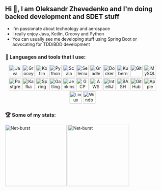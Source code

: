## Hi 👋, I am Oleksandr Zhevedenko and I'm doing backed development and SDET stuff

- I'm passionate about technology and aerospace
- I really enjoy Java, Kotlin, Groovy and Python
- You can usually see me developing stuff using Spring Boot or advocating for TDD/BDD development

### 🧰 Languages and tools that I use:
<p align="center">
  <img src="https://cdn.jsdelivr.net/gh/devicons/devicon/icons/java/java-original.svg" alt="Java" height=40 />
  <img src="https://cdn.jsdelivr.net/gh/devicons/devicon/icons/groovy/groovy-original.svg" alt="Groovy" height=40 />
  <img src="https://cdn.jsdelivr.net/gh/devicons/devicon/icons/kotlin/kotlin-original.svg" alt="Kotlin" height=40 />
  <img src="https://cdn.jsdelivr.net/gh/devicons/devicon/icons/python/python-original.svg" alt="Python" height=40 />
  <img src="https://cdn.jsdelivr.net/gh/devicons/devicon/icons/scala/scala-original.svg" alt="Scala" height=40 />
  <img src="https://cdn.jsdelivr.net/gh/devicons/devicon/icons/selenium/selenium-original.svg" alt="Selenium" height=40 />
  <img src="https://cdn.jsdelivr.net/gh/devicons/devicon/icons/gradle/gradle-plain.svg" alt="Gradle" height=40 />
  <img src="https://cdn.jsdelivr.net/gh/devicons/devicon/icons/docker/docker-original.svg" alt="Docker" height=40 />
  <img src="https://cdn.jsdelivr.net/gh/devicons/devicon/icons/kubernetes/kubernetes-plain.svg" alt="Kubernetes" height=40 />
  <img src="https://cdn.jsdelivr.net/gh/devicons/devicon/icons/git/git-original.svg" alt="Git" height=40 />
  <img src="https://cdn.jsdelivr.net/gh/devicons/devicon/icons/mysql/mysql-original.svg" alt="MySQL" height=40 />
  <img src="https://cdn.jsdelivr.net/gh/devicons/devicon/icons/postgresql/postgresql-original.svg" alt="PostgreSQL" height=40 />
  <img src="https://cdn.jsdelivr.net/gh/devicons/devicon/icons/apachekafka/apachekafka-original.svg" alt="Kafka" height=40 />
  <img src="https://cdn.jsdelivr.net/gh/devicons/devicon/icons/spring/spring-original.svg" alt="Spring" height=40 />
  <img src="https://cdn.jsdelivr.net/gh/devicons/devicon/icons/gatling/gatling-plain.svg" alt="Gatling" height=40 />
  <img src="https://cdn.jsdelivr.net/gh/devicons/devicon/icons/jenkins/jenkins-original.svg" alt="Jenkins" height=40 />
  <img src="https://cdn.jsdelivr.net/gh/devicons/devicon/icons/googlecloud/googlecloud-original.svg" alt="GCP" height=40 />
  <img src="https://cdn.jsdelivr.net/gh/devicons/devicon/icons/amazonwebservices/amazonwebservices-original.svg" alt="AWS" height=40 />
  <img src="https://cdn.jsdelivr.net/gh/devicons/devicon/icons/intellij/intellij-original.svg" alt="IntelliJ IDEA" height=40 />
  <img src="https://cdn.jsdelivr.net/gh/devicons/devicon/icons/bash/bash-original.svg" alt="BASH" height=40 />
  <img src="https://cdn.jsdelivr.net/gh/devicons/devicon/icons/github/github-original.svg" alt="GitHub" height=40 />
  <img src="https://cdn.jsdelivr.net/gh/devicons/devicon/icons/apple/apple-original.svg" alt="Apple MacOs" height=40 />
  <img src="https://cdn.jsdelivr.net/gh/devicons/devicon/icons/linux/linux-original.svg" alt="Linux" height=40 />
  <img src="https://cdn.jsdelivr.net/gh/devicons/devicon/icons/windows8/windows8-original.svg" alt="Windows" height=40 />
</p>

### 🏆 Some of my stats:
<p>
<img align="center" src="https://github-readme-stats.vercel.app/api?username=Net-burst&count_private=true&show_icons=true" alt="Net-burst" height="200"/>
<img align="center" src="https://github-readme-stats.vercel.app/api/top-langs/?username=Net-burst&show_icons=true&layout=compact" alt="Net-burst" height="200"/>
</p>
